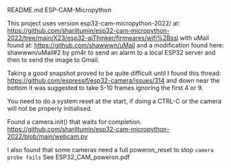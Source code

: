 README.md 
ESP-CAM-Micropython

This project uses version esp32-cam-micropython-2022/ at: https://github.com/shariltumin/esp32-cam-micropython-2022/tree/main/X23/esp32-aiThinker/firmwares/wifi%2Bssl with uMail found at: https://github.com/shawwwn/uMail and a modification found here: shawwwn/uMail#2 by pm4r to send an alarm to a local ESP32 server and then to send the image to Gmail.

Taking a good snapshot proved to be quite difficult until I found this thread: https://github.com/espressif/esp32-camera/issues/314 and down near the bottom it was suggested to take 5-10 frames ignoring the first 4 or 9.
 
You need to do a system reset at the start, if doing a CTRL-C or the camera will not be properly initialised.

Found a camera.init() that waits for completion. https://github.com/shariltumin/esp32-cam-micropython-2022/blob/main/webcam.py

I also found that some cameras need a full poweron_reset to stop `camera probe fails`  See ESP32_CAM_poweron.pdf

